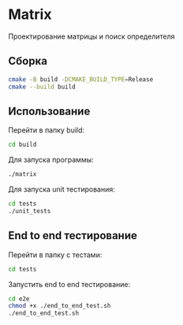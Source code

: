 # Matrix
Проектирование матрицы и поиск определителя

## Сборка

```bash
cmake -B build -DCMAKE_BUILD_TYPE=Release
cmake --build build
```

## Использование 
Перейти в папку build:
```sh
cd build 
```

Для запуска программы:
```sh
./matrix
```
Для запуcка unit тестирования:
```sh
cd tests
./unit_tests
```

## End to end тестирование
Перейти в папку с тестами:
```sh
cd tests
```

Запустить end to end тестирование:
```sh
cd e2e
chmod +x ./end_to_end_test.sh
./end_to_end_test.sh
```